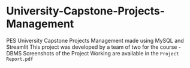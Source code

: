 # University-Capstone-Projects-Management
PES University Capstone Projects Management made using MySQL and Streamlit
This project was developed by a team of two for the course - DBMS
Screenshots of the Project Working are available in the `Project Report.pdf`
